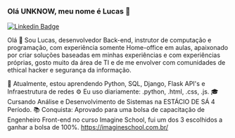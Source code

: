 ### Olá UNKNOW, meu nome é Lucas  👋

[![Linkedin Badge](https://img.shields.io/badge/-LucasAlencarMiranda-blue?style=flat-square&logo=Linkedin&logoColor=white&link=https://www.linkedin.com/in/lucas-alencar-miranda-87a231113/)](https://www.linkedin.com/in/lucas-alencar-miranda-87a231113/)

Olá 👋
Sou Lucas, desenvolvedor Back-end, instrutor de computação e programação, com experiência somente Home-office em aulas, apaixonado por criar soluções baseadas em minhas experiências e com experiências próprias, gosto muito da área de TI e de me envolver com comunidades de ethical hacker e segurança da informação.

🌱 Atualmente, estou aprendendo Python,  SQL,  Django, Flask API's e Infraestrutura de redes
⚙️ Eu uso diariamente: .python, .html, .css, .js. 
🎓 Cursando Análise e Desenvolvimento de Sistemas na ESTÁCIO DE SÁ 4 Período.
📚 Conquista: Aprovado para uma bolsa de capacitação de Engenheiro Front-end no curso Imagine School, fui um dos 3 escolhidos a ganhar a bolsa de 100%.
https://imagineschool.com.br/


